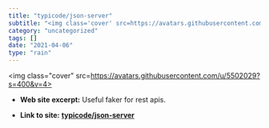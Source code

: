 ```yaml
---
title: "typicode/json-server"
subtitle: "<img class='cover' src=https://avatars.githubusercontent.com/u/5502029?s=400&v=4>"
category: "uncategorized"
tags: []
date: "2021-04-06"
type: "rain"
---
```

<img class="cover" src=https://avatars.githubusercontent.com/u/5502029?s=400&v=4>



* **Web site excerpt:** Useful faker for rest apis.

* **Link to site:** **[typicode/json-server](https://github.com/typicode/json-server)**